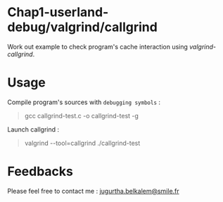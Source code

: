 ﻿# Chap1-userland-debug/valgrind/callgrind
Work out example to check program's cache interaction using *valgrind-callgrind*.  

# Usage

Compile program's sources with `debugging symbols` : 
> gcc callgrind-test.c -o callgrind-test -g

Launch callgrind :
> valgrind --tool=callgrind ./callgrind-test

# Feedbacks
Please feel free to contact me : <jugurtha.belkalem@smile.fr>
